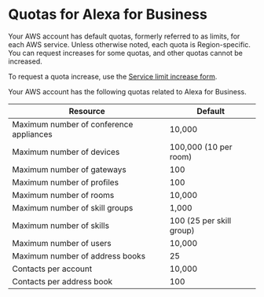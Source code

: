 # Quotas for Alexa for Business<a name="quotas"></a>

Your AWS account has default quotas, formerly referred to as limits, for each AWS service\. Unless otherwise noted, each quota is Region\-specific\. You can request increases for some quotas, and other quotas cannot be increased\.

To request a quota increase, use the [Service limit increase form](https://console.aws.amazon.com/support/home#/case/create?issueType=service-limit-increase)\.

Your AWS account has the following quotas related to Alexa for Business\.


| Resource | Default | 
| --- | --- | 
| Maximum number of conference appliances | 10,000 | 
| Maximum number of devices | 100,000 \(10 per room\) | 
| Maximum number of gateways | 100 | 
| Maximum number of profiles | 100 | 
| Maximum number of rooms | 10,000 | 
| Maximum number of skill groups | 1,000 | 
| Maximum number of skills | 100 \(25 per skill group\) | 
| Maximum number of users | 10,000 | 
| Maximum number of address books | 25 | 
| Contacts per account | 10,000 | 
| Contacts per address book | 100 | 